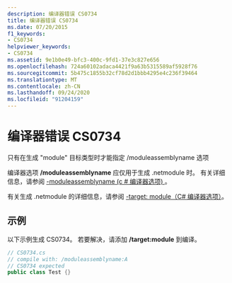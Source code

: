 ```yaml
---
description: 编译器错误 CS0734
title: 编译器错误 CS0734
ms.date: 07/20/2015
f1_keywords:
- CS0734
helpviewer_keywords:
- CS0734
ms.assetid: 9e1b0e49-bfc3-400c-9fd1-37e3c827e656
ms.openlocfilehash: 724a60102adaca4421f9a63b5315589af5928f76
ms.sourcegitcommit: 5b475c1855b32cf78d2d1bbb4295e4c236f39464
ms.translationtype: MT
ms.contentlocale: zh-CN
ms.lasthandoff: 09/24/2020
ms.locfileid: "91204159"
---
```

# <a name="compiler-error-cs0734"></a>编译器错误 CS0734

只有在生成 "module" 目标类型时才能指定 /moduleassemblyname 选项  
  
 编译器选项 **/moduleassemblyname** 应仅用于生成 .netmodule 时。 有关详细信息，请参阅 [-moduleassemblyname (c # 编译器选项) ](../language-reference/compiler-options/moduleassemblyname-compiler-option.md) 。  
  
 有关生成 .netmodule 的详细信息，请参阅 [-target: module（C# 编译器选项）](../language-reference/compiler-options/target-module-compiler-option.md)。  
  
## <a name="example"></a>示例  

 以下示例生成 CS0734。 若要解决，请添加 **/target:module** 到编译。  
  
```csharp  
// CS0734.cs  
// compile with: /moduleassemblyname:A  
// CS0734 expected  
public class Test {}  
```
